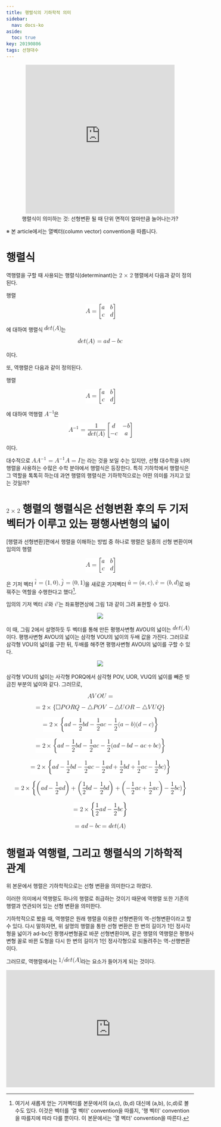 ```yaml
---
title: 행렬식의 기하학적 의미
sidebar:
  nav: docs-ko
aside:
  toc: true
key: 20190806
tags: 선형대수
---
```


<p align = "center">
  <iframe width = "400" height = "400" src = "https://angeloyeo.github.io/p5/2019-08-06-preview_determinant/" frameborder = "0"></iframe>
  <br>
  행렬식이 의미하는 것: 선형변환 될 때 단위 면적이 얼마만큼 늘어나는가?
</p>

※ 본 article에서는 열벡터(column vector) convention을 따릅니다.

# 행렬식

역행렬을 구할 때 사용되는 행렬식(determinant)는 <img src = "https://raw.githubusercontent.com/angeloyeo/angeloyeo.github.io/master/equations/2019-08-06-determinant/eq1.png"> 행렬에서 다음과 같이 정의된다.


행렬

<p align = "center"> <img src = "https://raw.githubusercontent.com/angeloyeo/angeloyeo.github.io/master/equations/2019-08-06-determinant/eq2.png"> </p> 

에 대하여 행렬식 <img src = "https://raw.githubusercontent.com/angeloyeo/angeloyeo.github.io/master/equations/2019-08-06-determinant/eq3.png">는

<p align = "center"> <img src = "https://raw.githubusercontent.com/angeloyeo/angeloyeo.github.io/master/equations/2019-08-06-determinant/eq4.png"> </p>

이다.

또, 역행렬은 다음과 같이 정의된다.

행렬 

<p align = "center"> <img src = "https://raw.githubusercontent.com/angeloyeo/angeloyeo.github.io/master/equations/2019-08-06-determinant/eq5.png"> </p>

에 대하여 역행렬 <img src = "https://raw.githubusercontent.com/angeloyeo/angeloyeo.github.io/master/equations/2019-08-06-determinant/eq6.png">은

<p align = "center"> <img src = "https://raw.githubusercontent.com/angeloyeo/angeloyeo.github.io/master/equations/2019-08-06-determinant/eq7.png"> </p>

이다.

대수적으로 <img src = "https://raw.githubusercontent.com/angeloyeo/angeloyeo.github.io/master/equations/2019-08-06-determinant/eq8.png">는 라는 것을 보일 수는 있지만, 선형 대수학을 너머 행렬을 사용하는 수많은 수학 분야에서 행렬식은 등장한다. 특히 기하학에서 행렬식은 그 역할을 톡톡히 하는데 과연 행렬의 행렬식은 기하학적으로는 어떤 의미를 가지고 있는 것일까?

# <img src = "https://raw.githubusercontent.com/angeloyeo/angeloyeo.github.io/master/equations/2019-08-06-determinant/eq9.png"> 행렬의 행렬식은 선형변환 후의 두 기저벡터가 이루고 있는 평행사변형의 넓이

[행렬과 선형변환]편에서 행렬을 이해하는 방법 중 하나로 행렬은 일종의 선형 변환이며 임의의 행렬 

<p align = "center"> <img src = "https://raw.githubusercontent.com/angeloyeo/angeloyeo.github.io/master/equations/2019-08-06-determinant/eq10.png"> </p>

은 기저 벡터 <img src = "https://raw.githubusercontent.com/angeloyeo/angeloyeo.github.io/master/equations/2019-08-06-determinant/eq11.png">을 새로운 기저벡터 <img src = "https://raw.githubusercontent.com/angeloyeo/angeloyeo.github.io/master/equations/2019-08-06-determinant/eq12.png">로 바꿔주는 역할을 수행한다고 했다[^1]. 

임의의 기저 벡터 <img src = "https://raw.githubusercontent.com/angeloyeo/angeloyeo.github.io/master/equations/2019-08-06-determinant/eq13.png">와 <img src = "https://raw.githubusercontent.com/angeloyeo/angeloyeo.github.io/master/equations/2019-08-06-determinant/eq14.png">는 좌표평면상에 그림 1과 같이 그려 표현할 수 있다.

[^1]: 여기서 새롭게 얻는 기저벡터를 본문에서의 (a,c), (b,d) 대신에 (a,b), (c,d)로 볼 수도 있다. 이것은 벡터를 '열 벡터' convention을 따를지, '행 벡터' convention을 따를지에 따라 다를 뿐이다. 이 본문에서는 '열 벡터' convention을 따른다.

<p align = "center">
  <img width = "400" src = "https://raw.githubusercontent.com/angeloyeo/angeloyeo.github.io/master/pics/2019-08-06_determinant/pic1.png">
</p>

 이 때, 그림 2에서 설명하듯 두 벡터를 통해 만든 평행사변형 AVOU의 넓이는 <img src = "https://raw.githubusercontent.com/angeloyeo/angeloyeo.github.io/master/equations/2019-08-06-determinant/eq15.png">이다. 평행사변형 AVOU의 넓이는 삼각형 VOU의 넓이의 두배 값을 가진다. 그러므로 삼각형 VOU의 넓이를 구한 뒤, 두배를 해주면 평행사변형 AVOU의 넓이를 구할 수 있다.

<p align = "center">
  <img width = "400" src = "https://raw.githubusercontent.com/angeloyeo/angeloyeo.github.io/master/pics/2019-08-06_determinant/pic2.png">
</p>

 삼각형 VOU의 넓이는 사각형 PORQ에서 삼각형 POV, UOR, VUQ의 넓이를 빼준 빗금친 부분의 넓이와 같다.
 그러므로, 

<p align = "center"> <img src = "https://raw.githubusercontent.com/angeloyeo/angeloyeo.github.io/master/equations/2019-08-06-determinant/eq16.png"> </p>

<p align = "center"> <img src = "https://raw.githubusercontent.com/angeloyeo/angeloyeo.github.io/master/equations/2019-08-06-determinant/eq17.png"> </p>

<p align = "center"> <img src = "https://raw.githubusercontent.com/angeloyeo/angeloyeo.github.io/master/equations/2019-08-06-determinant/eq18.png"> </p>

<p align = "center"> <img src = "https://raw.githubusercontent.com/angeloyeo/angeloyeo.github.io/master/equations/2019-08-06-determinant/eq19.png"> </p>

<p align = "center"> <img src = "https://raw.githubusercontent.com/angeloyeo/angeloyeo.github.io/master/equations/2019-08-06-determinant/eq20.png"> </p>

<p align = "center"> <img src = "https://raw.githubusercontent.com/angeloyeo/angeloyeo.github.io/master/equations/2019-08-06-determinant/eq21.png"> </p>


<p align = "center"> <img src = "https://raw.githubusercontent.com/angeloyeo/angeloyeo.github.io/master/equations/2019-08-06-determinant/eq22.png"> </p>

<p align = "center"> <img src = "https://raw.githubusercontent.com/angeloyeo/angeloyeo.github.io/master/equations/2019-08-06-determinant/eq23.png"> </p>


# 행렬과 역행렬, 그리고 행렬식의 기하학적 관계

위 본문에서 행렬은 기하학적으로는 선형 변환을 의미한다고 하였다. 
 
이러한 의미에서 역행렬도 하나의 행렬로 취급하는 것이기 때문에 역행렬 또한 기존의 행렬과 연관되어 있는 선형 변환을 의미한다.

기하학적으로 봤을 때, 역행렬은 원래 행렬을 이용한 선형변환의 역-선형변환이라고 할 수 있다. 다시 말하자면, 위 설명의 행렬을 통한 선형 변환은 한 변의 길이가 1인 정사각형을 넓이가 ad-bc인 평행사변형꼴로 바꾼 선형변환이며, 같은 행렬의 역행렬은 평행사변형 꼴로 바뀐 도형을 다시 한 변의 길이가 1인 정사각형으로 되돌려주는 역-선행변환이다.

그러므로, 역행렬에서는 <img src = "https://raw.githubusercontent.com/angeloyeo/angeloyeo.github.io/master/equations/2019-08-06-determinant/eq24.png">라는 요소가 들어가게 되는 것이다.

<center>
  <iframe width="560" height="315" src="https://www.youtube.com/embed/2bv_7QzBS4Y" frameborder="0" allow="accelerometer; autoplay; clipboard-write; encrypted-media; gyroscope; picture-in-picture" allowfullscreen></iframe>
</center>





